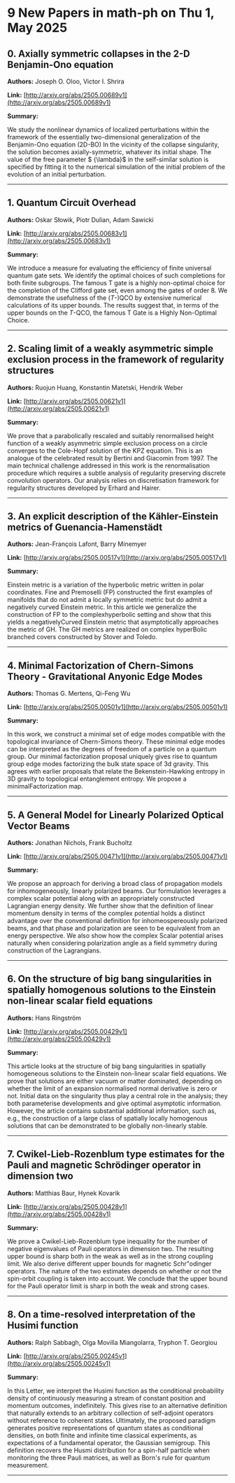 # 9 New Papers in math-ph on Thu  1, May 2025

## 0. Axially symmetric collapses in the 2-D Benjamin-Ono equation

**Authors:** Joseph O. Oloo, Victor I. Shrira

**Link:** [http://arxiv.org/abs/2505.00689v1](http://arxiv.org/abs/2505.00689v1)

**Summary:**

We study the nonlinear dynamics of localized perturbations within the framework of the essentially two-dimensional generalization of the Benjamin-Ono equation (2D-BO) In the vicinity of the collapse singularity, the solution becomes axially-symmetric, whatever its initial shape. The value of the free parameter $ {\lambda}$ in the self-similar solution is specified by fitting it to the numerical simulation of the initial problem of the evolution of an initial perturbation.

---

## 1. Quantum Circuit Overhead

**Authors:** Oskar Słowik, Piotr Dulian, Adam Sawicki

**Link:** [http://arxiv.org/abs/2505.00683v1](http://arxiv.org/abs/2505.00683v1)

**Summary:**

We introduce a measure for evaluating the efficiency of finite universal quantum gate sets. We identify the optimal choices of such completions for both finite subgroups. The famous T gate is a highly non-optimal choice for the completion of the Clifford gate set, even among the gates of order 8. We demonstrate the usefulness of the ($T$-)QCO by extensive numerical calculations of its upper bounds. The results suggest that, in terms of the upper bounds on the $T$-QCO, the famous T Gate is a Highly Non-Optimal Choice.

---

## 2. Scaling limit of a weakly asymmetric simple exclusion process in the   framework of regularity structures

**Authors:** Ruojun Huang, Konstantin Matetski, Hendrik Weber

**Link:** [http://arxiv.org/abs/2505.00621v1](http://arxiv.org/abs/2505.00621v1)

**Summary:**

We prove that a parabolically rescaled and suitably renormalised height function of a weakly asymmetric simple exclusion process on a circle converges to the Cole-Hopf solution of the KPZ equation. This is an analogue of the celebrated result by Bertini and Giacomin from 1997. The main technical challenge addressed in this work is the renormalisation procedure which requires a subtle analysis of regularity preserving discrete convolution operators. Our analysis relies on discretisation framework for regularity structures developed by Erhard and Hairer.

---

## 3. An explicit description of the Kähler-Einstein metrics of   Guenancia-Hamenstädt

**Authors:** Jean-François Lafont, Barry Minemyer

**Link:** [http://arxiv.org/abs/2505.00517v1](http://arxiv.org/abs/2505.00517v1)

**Summary:**

Einstein metric is a variation of the hyperbolic metric written in polar coordinates. Fine and Premoselli (FP) constructed the first examples of manifolds that do not admit a locally symmetric metric but do admit a negatively curved Einstein metric. In this article we generalize the construction of FP to the complexhyperbolic setting and show that this yields a negativelyCurved Einstein metric that asymptotically approaches the metric of GH. The GH metrics are realized on complex hyperBolic branched covers constructed by Stover and Toledo.

---

## 4. Minimal Factorization of Chern-Simons Theory - Gravitational Anyonic   Edge Modes

**Authors:** Thomas G. Mertens, Qi-Feng Wu

**Link:** [http://arxiv.org/abs/2505.00501v1](http://arxiv.org/abs/2505.00501v1)

**Summary:**

In this work, we construct a minimal set of edge modes compatible with the topological invariance of Chern-Simons theory. These minimal edge modes can be interpreted as the degrees of freedom of a particle on a quantum group. Our minimal factorization proposal uniquely gives rise to quantum group edge modes factorizing the bulk state space of 3d gravity. This agrees with earlier proposals that relate the Bekenstein-Hawking entropy in 3D gravity to topological entanglement entropy. We propose a minimalFactorization map.

---

## 5. A General Model for Linearly Polarized Optical Vector Beams

**Authors:** Jonathan Nichols, Frank Bucholtz

**Link:** [http://arxiv.org/abs/2505.00471v1](http://arxiv.org/abs/2505.00471v1)

**Summary:**

We propose an approach for deriving a broad class of propagation models for inhomogeneously, linearly polarized beams. Our formulation leverages a complex scalar potential along with an appropriately constructed Lagrangian energy density. We further show that the definition of linear momentum density in terms of the complex potential holds a distinct advantage over the conventional definition for inhomeospereously polarized beams, and that phase and polarization are seen to be equivalent from an energy perspective. We also show how the complex Scalar potential arises naturally when considering polarization angle as a field symmetry during construction of the Lagrangians.

---

## 6. On the structure of big bang singularities in spatially homogenous   solutions to the Einstein non-linear scalar field equations

**Authors:** Hans Ringström

**Link:** [http://arxiv.org/abs/2505.00429v1](http://arxiv.org/abs/2505.00429v1)

**Summary:**

This article looks at the structure of big bang singularities in spatially homogeneous solutions to the Einstein non-linear scalar field equations. We prove that solutions are either vacuum or matter dominated, depending on whether the limit of an expansion normalised normal derivative is zero or not. Initial data on the singularity thus play a central role in the analysis; they both parameterise developments and give optimal asymptotic information. However, the article contains substantial additional information, such as, e.g., the construction of a large class of spatially locally homogenous solutions that can be demonstrated to be globally non-linearly stable.

---

## 7. Cwikel-Lieb-Rozenblum type estimates for the Pauli and magnetic   Schrödinger operator in dimension two

**Authors:** Matthias Baur, Hynek Kovarik

**Link:** [http://arxiv.org/abs/2505.00428v1](http://arxiv.org/abs/2505.00428v1)

**Summary:**

We prove a Cwikel-Lieb-Rozenblum type inequality for the number of negative eigenvalues of Pauli operators in dimension two. The resulting upper bound is sharp both in the weak as well as in the strong coupling limit. We also derive different upper bounds for magnetic Schr\"odinger operators. The nature of the two estimates depends on whether or not the spin-orbit coupling is taken into account. We conclude that the upper bound for the Pauli operator limit is sharp in both the weak and strong cases.

---

## 8. On a time-resolved interpretation of the Husimi function

**Authors:** Ralph Sabbagh, Olga Movilla Miangolarra, Tryphon T. Georgiou

**Link:** [http://arxiv.org/abs/2505.00245v1](http://arxiv.org/abs/2505.00245v1)

**Summary:**

In this Letter, we interpret the Husimi function as the conditional probability density of continuously measuring a stream of constant position and momentum outcomes, indefinitely. This gives rise to an alternative definition that naturally extends to an arbitrary collection of self-adjoint operators without reference to coherent states. Ultimately, the proposed paradigm generates positive representations of quantum states as conditional densities, on both finite and infinite time classical experiments, as expectations of a fundamental operator, the Gaussian semigroup. This definition recovers the Husmi distribution for a spin-half particle when monitoring the three Pauli matrices, as well as Born's rule for quantum measurement.

---

